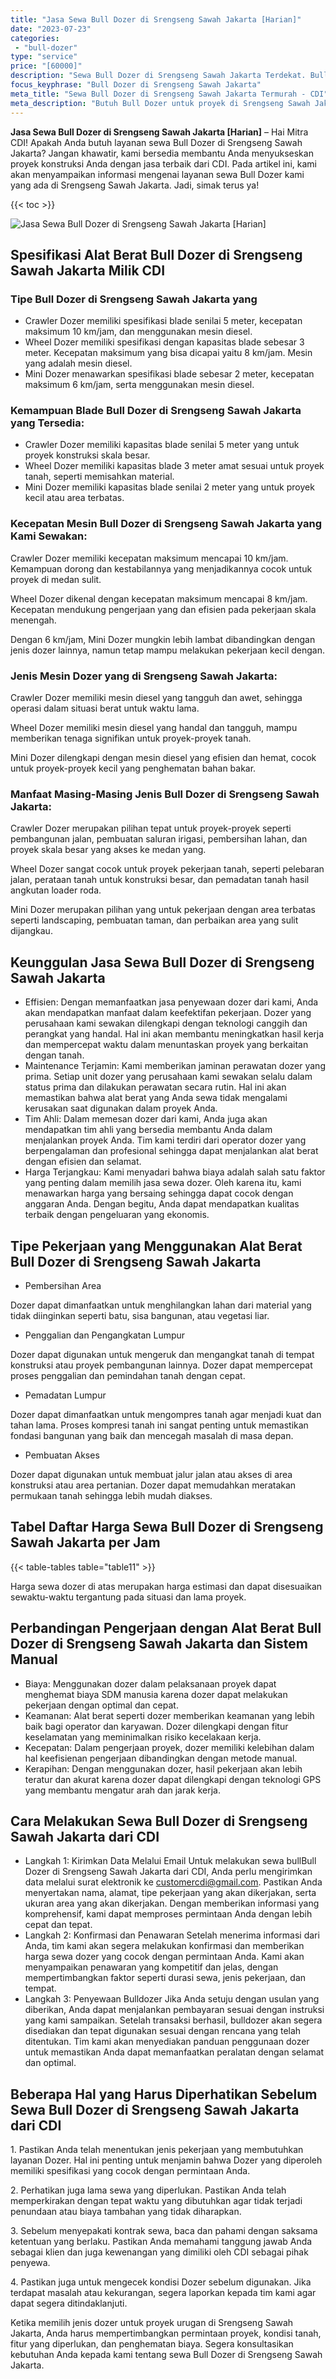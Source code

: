 ```yaml
---
title: "Jasa Sewa Bull Dozer di Srengseng Sawah Jakarta [Harian]"
date: "2023-07-23"
categories:
 - "bull-dozer"
type: "service"
price: "[60000]"
description: "Sewa Bull Dozer di Srengseng Sawah Jakarta Terdekat. Bull Dozer unggulan untuk kebutuhan proyek konstruksi dengan performa superior. Dapatkan informasi lengkap dengan menghubungi kami."
focus_keyphrase: "Bull Dozer di Srengseng Sawah Jakarta"
meta_title: "Sewa Bull Dozer di Srengseng Sawah Jakarta Termurah - CDI"
meta_description: "Butuh Bull Dozer untuk proyek di Srengseng Sawah Jakarta? Kami adalah solusi tepat dengan solusi optimal. Klik untuk info lebih lanjut."
---
```


**Jasa Sewa Bull Dozer di Srengseng Sawah Jakarta [Harian]** – Hai Mitra CDI! Apakah Anda butuh layanan sewa Bull Dozer di Srengseng Sawah Jakarta? Jangan khawatir, kami bersedia membantu Anda menyukseskan proyek konstruksi Anda dengan jasa terbaik dari CDI. Pada artikel ini, kami akan menyampaikan informasi mengenai layanan sewa Bull Dozer kami yang ada di Srengseng Sawah Jakarta. Jadi, simak terus ya!

{{< toc >}}

![Jasa Sewa Bull Dozer di Srengseng Sawah Jakarta [Harian]](/images/bull-dozer/bull-dozer-10.jpg)

## Spesifikasi Alat Berat Bull Dozer di Srengseng Sawah Jakarta Milik CDI

### Tipe Bull Dozer di Srengseng Sawah Jakarta yang

*   Crawler Dozer memiliki spesifikasi blade senilai 5 meter, kecepatan maksimum 10 km/jam, dan menggunakan mesin diesel.
*   Wheel Dozer memiliki spesifikasi dengan kapasitas blade sebesar 3 meter. Kecepatan maksimum yang bisa dicapai yaitu 8 km/jam. Mesin yang adalah mesin diesel.
*   Mini Dozer menawarkan spesifikasi blade sebesar 2 meter, kecepatan maksimum 6 km/jam, serta menggunakan mesin diesel.

### Kemampuan Blade Bull Dozer di Srengseng Sawah Jakarta yang Tersedia:

*   Crawler Dozer memiliki kapasitas blade senilai 5 meter yang untuk proyek konstruksi skala besar.
*   Wheel Dozer memiliki kapasitas blade 3 meter amat sesuai untuk proyek tanah, seperti memisahkan material.
*   Mini Dozer memiliki kapasitas blade senilai 2 meter yang untuk proyek kecil atau area terbatas.

### Kecepatan Mesin Bull Dozer di Srengseng Sawah Jakarta yang Kami Sewakan:

Crawler Dozer memiliki kecepatan maksimum mencapai 10 km/jam. Kemampuan dorong dan kestabilannya yang menjadikannya cocok untuk proyek di medan sulit.

Wheel Dozer dikenal dengan kecepatan maksimum mencapai 8 km/jam. Kecepatan mendukung pengerjaan yang dan efisien pada pekerjaan skala menengah.

Dengan 6 km/jam, Mini Dozer mungkin lebih lambat dibandingkan dengan jenis dozer lainnya, namun tetap mampu melakukan pekerjaan kecil dengan.

### Jenis Mesin Dozer yang di Srengseng Sawah Jakarta:

Crawler Dozer memiliki mesin diesel yang tangguh dan awet, sehingga operasi dalam situasi berat untuk waktu lama.

Wheel Dozer memiliki mesin diesel yang handal dan tangguh, mampu memberikan tenaga signifikan untuk proyek-proyek tanah.

Mini Dozer dilengkapi dengan mesin diesel yang efisien dan hemat, cocok untuk proyek-proyek kecil yang penghematan bahan bakar.

### Manfaat Masing-Masing Jenis Bull Dozer di Srengseng Sawah Jakarta:

Crawler Dozer merupakan pilihan tepat untuk proyek-proyek seperti pembangunan jalan, pembuatan saluran irigasi, pembersihan lahan, dan proyek skala besar yang akses ke medan yang.

Wheel Dozer sangat cocok untuk proyek pekerjaan tanah, seperti pelebaran jalan, perataan tanah untuk konstruksi besar, dan pemadatan tanah hasil angkutan loader roda.

Mini Dozer merupakan pilihan yang untuk pekerjaan dengan area terbatas seperti landscaping, pembuatan taman, dan perbaikan area yang sulit dijangkau.

## Keunggulan Jasa Sewa Bull Dozer di Srengseng Sawah Jakarta

*   Effisien: Dengan memanfaatkan jasa penyewaan dozer dari kami, Anda akan mendapatkan manfaat dalam keefektifan pekerjaan. Dozer yang perusahaan kami sewakan dilengkapi dengan teknologi canggih dan perangkat yang handal. Hal ini akan membantu meningkatkan hasil kerja dan mempercepat waktu dalam menuntaskan proyek yang berkaitan dengan tanah.
*   Maintenance Terjamin: Kami memberikan jaminan perawatan dozer yang prima. Setiap unit dozer yang perusahaan kami sewakan selalu dalam status prima dan dilakukan perawatan secara rutin. Hal ini akan memastikan bahwa alat berat yang Anda sewa tidak mengalami kerusakan saat digunakan dalam proyek Anda.
*   Tim Ahli: Dalam memesan dozer dari kami, Anda juga akan mendapatkan tim ahli yang bersedia membantu Anda dalam menjalankan proyek Anda. Tim kami terdiri dari operator dozer yang berpengalaman dan profesional sehingga dapat menjalankan alat berat dengan efisien dan selamat.
*   Harga Terjangkau: Kami menyadari bahwa biaya adalah salah satu faktor yang penting dalam memilih jasa sewa dozer. Oleh karena itu, kami menawarkan harga yang bersaing sehingga dapat cocok dengan anggaran Anda. Dengan begitu, Anda dapat mendapatkan kualitas terbaik dengan pengeluaran yang ekonomis.

## Tipe Pekerjaan yang Menggunakan Alat Berat Bull Dozer di Srengseng Sawah Jakarta

*   Pembersihan Area

Dozer dapat dimanfaatkan untuk menghilangkan lahan dari material yang tidak diinginkan seperti batu, sisa bangunan, atau vegetasi liar.
*   Penggalian dan Pengangkatan Lumpur

Dozer dapat digunakan untuk mengeruk dan mengangkat tanah di tempat konstruksi atau proyek pembangunan lainnya. Dozer dapat mempercepat proses penggalian dan pemindahan tanah dengan cepat.
*   Pemadatan Lumpur

Dozer dapat dimanfaatkan untuk mengompres tanah agar menjadi kuat dan tahan lama. Proses kompresi tanah ini sangat penting untuk memastikan fondasi bangunan yang baik dan mencegah masalah di masa depan.
*   Pembuatan Akses

Dozer dapat digunakan untuk membuat jalur jalan atau akses di area konstruksi atau area pertanian. Dozer dapat memudahkan meratakan permukaan tanah sehingga lebih mudah diakses.

## Tabel Daftar Harga Sewa Bull Dozer di Srengseng Sawah Jakarta per Jam

{{< table-tables table="table11" >}}

Harga sewa dozer di atas merupakan harga estimasi dan dapat disesuaikan sewaktu-waktu tergantung pada situasi dan lama proyek.

## Perbandingan Pengerjaan dengan Alat Berat Bull Dozer di Srengseng Sawah Jakarta dan Sistem Manual

*   Biaya: Menggunakan dozer dalam pelaksanaan proyek dapat menghemat biaya SDM manusia karena dozer dapat melakukan pekerjaan dengan optimal dan cepat.
*   Keamanan: Alat berat seperti dozer memberikan keamanan yang lebih baik bagi operator dan karyawan. Dozer dilengkapi dengan fitur keselamatan yang meminimalkan risiko kecelakaan kerja.
*   Kecepatan: Dalam pengerjaan proyek, dozer memiliki kelebihan dalam hal keefisienan pengerjaan dibandingkan dengan metode manual.
*   Kerapihan: Dengan menggunakan dozer, hasil pekerjaan akan lebih teratur dan akurat karena dozer dapat dilengkapi dengan teknologi GPS yang membantu mengatur arah dan jarak kerja.

## Cara Melakukan Sewa Bull Dozer di Srengseng Sawah Jakarta dari CDI

*   Langkah 1: Kirimkan Data Melalui Email
Untuk melakukan sewa bullBull Dozer di Srengseng Sawah Jakarta dari CDI, Anda perlu mengirimkan data melalui surat elektronik ke customercdi@gmail.com. Pastikan Anda menyertakan nama, alamat, tipe pekerjaan yang akan dikerjakan, serta ukuran area yang akan dikerjakan. Dengan memberikan informasi yang komprehensif, kami dapat memproses permintaan Anda dengan lebih cepat dan tepat.
*   Langkah 2: Konfirmasi dan Penawaran
Setelah menerima informasi dari Anda, tim kami akan segera melakukan konfirmasi dan memberikan harga sewa dozer yang cocok dengan permintaan Anda. Kami akan menyampaikan penawaran yang kompetitif dan jelas, dengan mempertimbangkan faktor seperti durasi sewa, jenis pekerjaan, dan tempat.
*   Langkah 3: Penyewaan Bulldozer
Jika Anda setuju dengan usulan yang diberikan, Anda dapat menjalankan pembayaran sesuai dengan instruksi yang kami sampaikan. Setelah transaksi berhasil, bulldozer akan segera disediakan dan tepat digunakan sesuai dengan rencana yang telah ditentukan. Tim kami akan menyediakan panduan penggunaan dozer untuk memastikan Anda dapat memanfaatkan peralatan dengan selamat dan optimal.

## Beberapa Hal yang Harus Diperhatikan Sebelum Sewa Bull Dozer di Srengseng Sawah Jakarta dari CDI

1\.  Pastikan Anda telah menentukan jenis pekerjaan yang membutuhkan layanan Dozer. Hal ini penting untuk menjamin bahwa Dozer yang diperoleh memiliki spesifikasi yang cocok dengan permintaan Anda.

2\.  Perhatikan juga lama sewa yang diperlukan. Pastikan Anda telah memperkirakan dengan tepat waktu yang dibutuhkan agar tidak terjadi penundaan atau biaya tambahan yang tidak diharapkan.

3\.  Sebelum menyepakati kontrak sewa, baca dan pahami dengan saksama ketentuan yang berlaku. Pastikan Anda memahami tanggung jawab Anda sebagai klien dan juga kewenangan yang dimiliki oleh CDI sebagai pihak penyewa.

4\.  Pastikan juga untuk mengecek kondisi Dozer sebelum digunakan. Jika terdapat masalah atau kekurangan, segera laporkan kepada tim kami agar dapat segera ditindaklanjuti.

Ketika memilih jenis dozer untuk proyek urugan di Srengseng Sawah Jakarta, Anda harus mempertimbangkan permintaan proyek, kondisi tanah, fitur yang diperlukan, dan penghematan biaya. Segera konsultasikan kebutuhan Anda kepada kami tentang sewa Bull Dozer di Srengseng Sawah Jakarta.